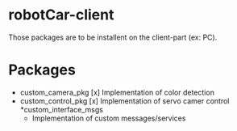 # robotCar-client

Those packages are to be installent on the client-part (ex: PC).

# Packages
* custom_camera_pkg
  [x] Implementation of color detection
* custom_control_pkg
  [x] Implementation of servo camer control
*custom_interface_msgs
  * Implementation of custom messages/services
    
